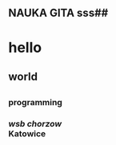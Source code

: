## NAUKA GITA sss##
<h1>hello</h2>
<h2>world<h2>
<h3>programming<h3>
<i>wsb chorzow</i>
<br>
<b>Katowice</b>
